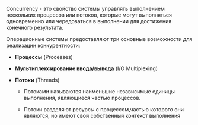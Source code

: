 Concurrency - это свойство системы управлять выполнением нескольких процессов или потоков, которые могут выполняться одновременно или чередоваться в выполнении для достижения конечного результата.

Операционные системы предоставляют три основные возможности для реализации конкурентности:

- **Процессы** (Processes)

- **Мультиплексирование ввода/вывода** (I/O Multiplexing)

- **Потоки** (Threads)
	- Потоками называются наименьшие независимые единицы выполнения, являющиеся частью процессов.

	- Потоки разделяют ресурсы с процессом,частью которого они являются, но имеют свой собственный контекст выполнения



